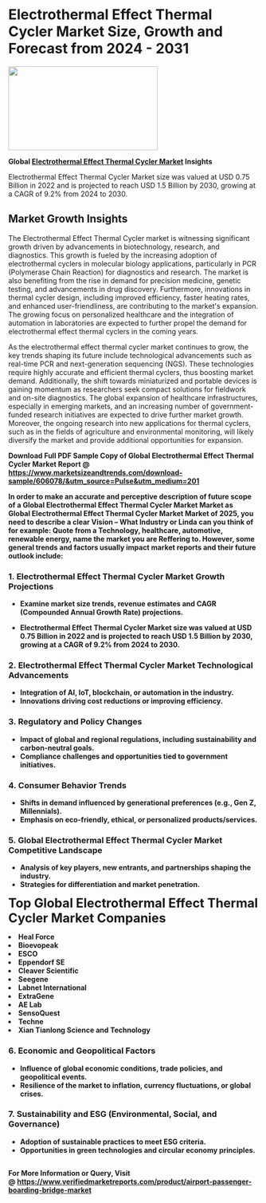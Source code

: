 <H1>Electrothermal Effect Thermal Cycler Market Size, Growth and Forecast from 2024 - 2031</H1><img class="aligncenter size-medium wp-image-584254" src="https://thirdeyenews.in/wp-content/uploads/2024/09/Global-Market-Research-300x168.jpeg" alt="" width="300" height="168" /><p><strong>Global&nbsp;<a href="https://www.marketsizeandtrends.com/download-sample/606078/&amp;utm_source=Pulse&amp;utm_medium=201">Electrothermal Effect Thermal Cycler Market</a> Insights</strong></p><p>Electrothermal Effect Thermal Cycler Market size was valued at USD 0.75 Billion in 2022 and is projected to reach USD 1.5 Billion by 2030, growing at a CAGR of 9.2% from 2024 to 2030.</p><p><h2>Market Growth Insights</h2> <p>The Electrothermal Effect Thermal Cycler market is witnessing significant growth driven by advancements in biotechnology, research, and diagnostics. This growth is fueled by the increasing adoption of electrothermal cyclers in molecular biology applications, particularly in PCR (Polymerase Chain Reaction) for diagnostics and research. The market is also benefiting from the rise in demand for precision medicine, genetic testing, and advancements in drug discovery. Furthermore, innovations in thermal cycler design, including improved efficiency, faster heating rates, and enhanced user-friendliness, are contributing to the market's expansion. The growing focus on personalized healthcare and the integration of automation in laboratories are expected to further propel the demand for electrothermal effect thermal cyclers in the coming years.</p> <p><strong></strong></p> <p>As the electrothermal effect thermal cycler market continues to grow, the key trends shaping its future include technological advancements such as real-time PCR and next-generation sequencing (NGS). These technologies require highly accurate and efficient thermal cyclers, thus boosting market demand. Additionally, the shift towards miniaturized and portable devices is gaining momentum as researchers seek compact solutions for fieldwork and on-site diagnostics. The global expansion of healthcare infrastructures, especially in emerging markets, and an increasing number of government-funded research initiatives are expected to drive further market growth. Moreover, the ongoing research into new applications for thermal cyclers, such as in the fields of agriculture and environmental monitoring, will likely diversify the market and provide additional opportunities for expansion.</p> <p><strong></p><p><span class=""><strong>Download Full PDF Sample Copy of Global Electrothermal Effect Thermal Cycler Market Report</strong> @ <a href="https://www.marketsizeandtrends.com/download-sample/606078/&amp;utm_source=Pulse&amp;utm_medium=201" target="_blank">https://www.marketsizeandtrends.com/download-sample/606078/&amp;utm_source=Pulse&amp;utm_medium=201</a></span></p><p>In order to make an accurate and perceptive description of future scope of a Global&nbsp;Electrothermal Effect Thermal Cycler Market Market as Global&nbsp;Electrothermal Effect Thermal Cycler Market Market of 2025, you need to describe a clear Vision &ndash; What Industry or Linda can you think of for example: Quote from a Technology, healthcare, automotive, renewable energy, name the market you are Reffering to. However, some general trends and factors usually impact market reports and their future outlook include:</p><h3>1.&nbsp;<strong>Electrothermal Effect Thermal Cycler Market Growth Projections</strong></h3><ul><li>Examine market size trends, revenue estimates and CAGR (Compounded Annual Growth Rate) projections.</li><li><p>Electrothermal Effect Thermal Cycler Market size was valued at USD 0.75 Billion in 2022 and is projected to reach USD 1.5 Billion by 2030, growing at a CAGR of 9.2% from 2024 to 2030.</p></li></ul><h3>2.&nbsp;<strong>Electrothermal Effect Thermal Cycler Market Technological Advancements</strong></h3><ul><li>Integration of AI, IoT, blockchain, or automation in the industry.</li><li>Innovations driving cost reductions or improving efficiency.</li></ul><h3>3.&nbsp;<strong>Regulatory and Policy Changes</strong></h3><ul><li>Impact of global and regional regulations, including sustainability and carbon-neutral goals.</li><li>Compliance challenges and opportunities tied to government initiatives.</li></ul><h3>4.&nbsp;<strong>Consumer Behavior Trends</strong></h3><ul><li>Shifts in demand influenced by generational preferences (e.g., Gen Z, Millennials).</li><li>Emphasis on eco-friendly, ethical, or personalized products/services.</li></ul><h3>5.&nbsp;<strong>Global Electrothermal Effect Thermal Cycler Market Competitive Landscape</strong></h3><ul><li>Analysis of key players, new entrants, and partnerships shaping the industry.</li><li>Strategies for differentiation and market penetration.</li></ul><p data-pm-slice="1 1 []"><span style="color: inherit; font-family: inherit; font-size: 25px;">Top Global Electrothermal Effect Thermal Cycler Market Companies</span></p><div class="" data-test-id=""><p><li>Heal Force</li><li> Bioevopeak</li><li> ESCO</li><li> Eppendorf SE</li><li> Cleaver Scientific</li><li> Seegene</li><li> Labnet International</li><li> ExtraGene</li><li> AE Lab</li><li> SensoQuest</li><li> Techne</li><li> Xian Tianlong Science and Technology</li></p></div><h3>6.&nbsp;<strong>Economic and Geopolitical Factors</strong></h3><ul><li>Influence of global economic conditions, trade policies, and geopolitical events.</li><li>Resilience of the market to inflation, currency fluctuations, or global crises.</li></ul><h3>7.&nbsp;<strong>Sustainability and ESG (Environmental, Social, and Governance)</strong></h3><ul><li>Adoption of sustainable practices to meet ESG criteria.</li><li>Opportunities in green technologies and circular economy principles.</li></ul><h2><strong style="font-size: 14px;">For More Information or Query, Visit @&nbsp;</strong><a style="background-color: #ffffff; font-size: 14px;" href="https://www.marketsizeandtrends.com/report/electrothermal-effect-thermal-cycler-market/" target="_blank">https://www.verifiedmarketreports.com/product/airport-passenger-boarding-bridge-market</a></h2>
